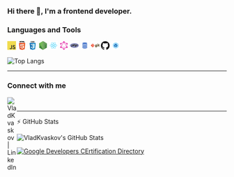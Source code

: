 ### Hi there 👋, I'm a frontend developer.

### Languages and Tools

<code><img height="20" src="https://raw.githubusercontent.com/github/explore/80688e429a7d4ef2fca1e82350fe8e3517d3494d/topics/javascript/javascript.png" alt="JavaScript" title="JavaScript"></code>
<code><img height="20" src="https://raw.githubusercontent.com/github/explore/80688e429a7d4ef2fca1e82350fe8e3517d3494d/topics/html/html.png" alt="HTML" title="HTML"></code>
<code><img height="20" src="https://raw.githubusercontent.com/github/explore/80688e429a7d4ef2fca1e82350fe8e3517d3494d/topics/css/css.png" alt="CSS" title="CSS"></code>
<code><img height="20" src="https://raw.githubusercontent.com/github/explore/78df643247d429f6cc873026c0622819ad797942/topics/nodejs/nodejs.png" alt="NodeJS" title="NodeJS"></code>
<code><img height="20" src="https://raw.githubusercontent.com/github/explore/78df643247d429f6cc873026c0622819ad797942/topics/react/react.png" alt="React" title="React"></code>
<code><img height="20" src="https://raw.githubusercontent.com/github/explore/78df643247d429f6cc873026c0622819ad797942/topics/graphql/graphql.png" alt="GraphQL" title="GraphQL"></code>
<code><img height="20" src="https://raw.githubusercontent.com/github/explore/78df643247d429f6cc873026c0622819ad797942/topics/php/php.png" alt="PHP" title="PHP"></code>
<code><img height="20" src="https://raw.githubusercontent.com/github/explore/78df643247d429f6cc873026c0622819ad797942/topics/sql/sql.png" alt="SQL" title="SQL"></code>
<code><img height="20" src="https://raw.githubusercontent.com/github/explore/80688e429a7d4ef2fca1e82350fe8e3517d3494d/topics/git/git.png" alt="Git" title="Git"></code>
<code><img height="20" src="https://raw.githubusercontent.com/github/explore/78df643247d429f6cc873026c0622819ad797942/topics/github/github.png" alt="Github" title="Github"></code>
<code><img height="20" src="https://raw.githubusercontent.com/github/explore/80688e429a7d4ef2fca1e82350fe8e3517d3494d/topics/webpack/webpack.png" alt="Webpack" title="Webpack"></code>


![Top Langs](https://github-readme-stats.vladkvaskov.vercel.app/api/top-langs/?username=VladyslavKvaskov&layout=compact)

---

### Connect with me

[<img align="left" alt="VladKvaskov | LinkedIn" title="VladKvaskov | LinkedIn" width="22px" src="https://cdn.jsdelivr.net/npm/simple-icons@v3/icons/linkedin.svg" />](https://www.linkedin.com/in/progressive-web-app-developer/)
<br />

---

  ⚡ GitHub Stats

  <img alt="VladKvaskov's GitHub Stats" src="https://github-readme-stats.vladkvaskov.vercel.app/api?username=VladyslavKvaskov&show_icons=true&count_private=true" />
  
  [<img alt="Google Developers CErtification Directory" src="https://vkvaskov.com/mws.png">](https://developers.google.com/certification/directory "Google Developers Certification Directory")
